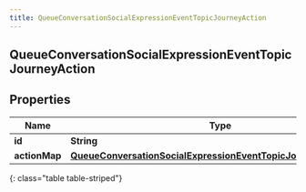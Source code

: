 ```yaml
---
title: QueueConversationSocialExpressionEventTopicJourneyAction
---
```

## QueueConversationSocialExpressionEventTopicJourneyAction


## Properties

| Name | Type | Description | Notes |
| ------------ | ------------- | ------------- | ------------- |
| **id** | **String** |  |  [optional] |
| **actionMap** | [**QueueConversationSocialExpressionEventTopicJourneyActionMap**](QueueConversationSocialExpressionEventTopicJourneyActionMap.html) |  |  [optional] |
{: class="table table-striped"}



